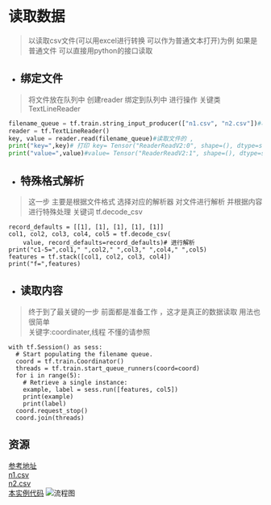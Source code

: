 # 读取数据 
> 以读取csv文件(可以用excel进行转换 可以作为普通文本打开)为例  如果是普通文件 可以直接用python的接口读取

- ## 绑定文件
>  将文件放在队列中 创建reader 绑定到队列中 进行操作
> 关键类 TextLineReader
``` python
filename_queue = tf.train.string_input_producer(["n1.csv", "n2.csv"])#将文件扔进管道里面
reader = tf.TextLineReader()
key, value = reader.read(filename_queue)#读取文件的 ,
print("key=",key)# 打印 key= Tensor("ReaderReadV2:0", shape=(), dtype=string)
print("value=",value)#value= Tensor("ReaderReadV2:1", shape=(), dtype=string)
```

- ## 特殊格式解析 
> 这一步 主要是根据文件格式 选择对应的解析器 对文件进行解析 并根据内容进行特殊处理
> 关键词  tf.decode_csv
```
record_defaults = [[1], [1], [1], [1], [1]]
col1, col2, col3, col4, col5 = tf.decode_csv(
    value, record_defaults=record_defaults)# 进行解析
print("c1-5=",col1," ",col2," ",col3," ",col4," ",col5)
features = tf.stack([col1, col2, col3, col4])
print("f=",features)
```

- ## 读取内容 
> 终于到了最关键的一步 前面都是准备工作 ，这才是真正的数据读取 用法也很简单   
> 关键字:coordinater,线程 不懂的请参照[]()
```
with tf.Session() as sess:
  # Start populating the filename queue.
  coord = tf.train.Coordinator()
  threads = tf.train.start_queue_runners(coord=coord)
  for i in range(5):
    # Retrieve a single instance:
    example, label = sess.run([features, col5])
    print(example)
    print(label)
  coord.request_stop()
  coord.join(threads)
```

## 资源
[参考地址](https://www.tensorflow.org/programmers_guide/reading_data)   
[n1.csv](n1.csv)   
[n2.csv](n2.csv)   
[本实例代码](read_data.py) 
![流程图](read_data.png)
